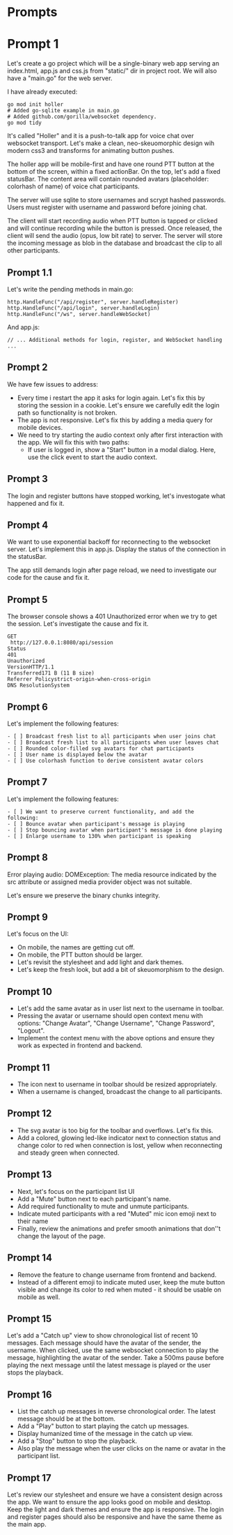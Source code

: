 # Prompts

# Prompt 1

Let's create a go project which will be a single-binary web app serving an index.html, app.js and css.js from "static/" dir in project root. We will also have a "main.go" for the web server.

I have already executed:

```
go mod init holler
# Added go-sqlite example in main.go
# Added github.com/gorilla/websocket dependency.
go mod tidy
```

It's called "Holler" and it is a push-to-talk app for voice chat over websocket transport. Let's make a clean, neo-skeuomorphic design wih modern css3 and transforms for animating button pushes.

The holler app will be mobile-first and have one round PTT button at the bottom of the screen, within a fixed actionBar. On the top, let's add a fixed statusBar. The content area will contain rounded avatars (placeholder: colorhash of name) of voice chat participants.

The server will use sqlite to store usernames and scrypt hashed passwords. Users must register with username and password before joining chat.

The client will start recording audio when PTT button is tapped or clicked and will continue recording while the button is pressed. Once released, the client will send the audio (opus, low bit rate) to server. The server will store the incoming message as blob in the database and broadcast the clip to all other participants.

## Prompt 1.1

Let's write the pending methods in main.go:

```
http.HandleFunc("/api/register", server.handleRegister)
http.HandleFunc("/api/login", server.handleLogin)
http.HandleFunc("/ws", server.handleWebSocket)
```

And app.js:

```
// ... Additional methods for login, register, and WebSocket handling ...
```

## Prompt 2

We have few issues to address:

- Every time i restart the app it asks for login again. Let's fix this by storing the session in a cookie. Let's ensure we carefully edit the login path so functionality is not broken.
- The app is not responsive. Let's fix this by adding a media query for mobile devices.
- We need to try starting the audio context only after first interaction with the app. We will fix this with two paths:
  - If user is logged in, show a "Start" button in a modal dialog. Here, use the click event to start the audio context.

## Prompt 3

The login and register buttons   have stopped working, let's investogate what happened and fix it.

## Prompt 4

We want to use exponential backoff for reconnecting to the websocket server. Let's implement this in app.js. Display the status of the connection in the statusBar.

The app still demands login after page reload, we need to investigate our code for the cause and fix it.

## Prompt 5

The browser console shows a 401 Unauthorized error when we try to get the session. Let's investigate the cause and fix it.

```
GET
 http://127.0.0.1:8080/api/session
Status
401
Unauthorized
VersionHTTP/1.1
Transferred171 B (11 B size)
Referrer Policystrict-origin-when-cross-origin
DNS ResolutionSystem
```

## Prompt 6

Let's implement the following features:

```
- [ ] Broadcast fresh list to all participants when user joins chat
- [ ] Broadcast fresh list to all participants when user leaves chat
- [ ] Rounded color-filled svg avatars for chat participants
- [ ] User name is displayed below the avatar
- [ ] Use colorhash function to derive consistent avatar colors
```

## Prompt 7

Let's implement the following features:

```
- [ ] We want to preserve current functionality, and add the following:
- [ ] Bounce avatar when participant's message is playing
- [ ] Stop bouncing avatar when participant's message is done playing
- [ ] Enlarge username to 130% when participant is speaking
```

## Prompt 8

Error playing audio: DOMException: The media resource indicated by the src attribute or assigned media provider object was not suitable.

Let's ensure we preserve the binary chunks integrity.

## Prompt 9

Let's focus on the UI:

- On mobile, the names are getting cut off.
- On mobile, the PTT button should be larger.
- Let's revisit the stylesheet and add light and dark themes.
- Let's keep the fresh look, but add a bit of skeuomorphism to the design.

## Prompt 10

- Let's add the same avatar as in user list next to the username in toolbar.
- Pressing the avatar or username should open context menu with options: "Change Avatar", "Change Username", "Change Password", "Logout".
- Implement the context menu with the above options and ensure they work as expected in frontend and backend.

## Prompt 11

- The icon next to username in toolbar should be resized appropriately.
- When a username is changed, broadcast the change to all participants.

## Prompt 12

- The svg avatar is too big for the toolbar and overflows. Let's fix this.
- Add a colored, glowing led-like indicator next to connection status and change color to red when connection is lost, yellow when reconnecting and steady green when connected.

## Prompt 13

- Next, let's focus on the participant list UI
- Add a "Mute" button next to each participant's name.
- Add required functionality to mute and unmute participants.
- Indicate muted participants with a red "Muted" mic icon emoji next to their name
- Finally, review the animations and prefer smooth animations that don''t change the layout of the page.

## Prompt 14

- Remove the feature to change username from frontend and backend.
- Instead of a different emoji to indicate muted user, keep the mute button visible and change its color to red when muted - it should be usable on mobile as well.

## Prompt 15

Let's add a "Catch up" view to show chronological list of recent 10 messages. Each message should have the avatar of the sender, the username. When clicked, use the same websocket connection to play the message, highlighting the avatar of the sender. Take a 500ms pause before playing the next message until the latest message is played or the user stops the playback.

## Prompt 16

- List the catch up messages in reverse chronological order. The latest message should be at the bottom.
- Add a "Play" button to start playing the catch up messages.
- Display humanized time of the message in the catch up view.
- Add a "Stop" button to stop the playback.
- Also play the message when the user clicks on the name or avatar in the participant list.

## Prompt 17

Let's review our stylesheet and ensure we have a consistent design across the app. We want to ensure the app looks good on mobile and desktop. Keep the light and dark themes and ensure the app is responsive. The login and register pages should also be responsive and have the same theme as the main app.
